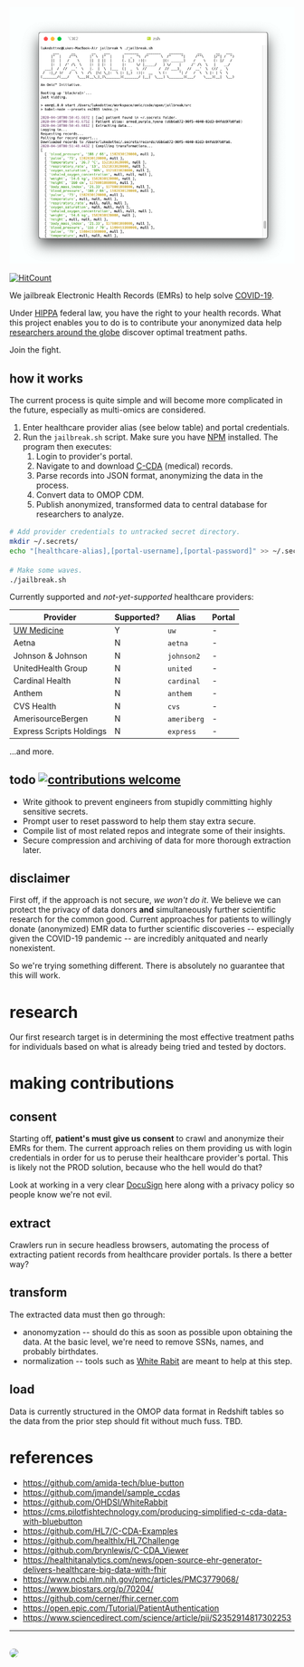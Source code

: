 <p align="center">
  <img src="/res/screenshot.png" />
</p>

[![HitCount](http://hits.dwyl.com/lukedottec/omic-ai.svg)](http://hits.dwyl.com/lukedottec/omic-ai)

We jailbreak Electronic Health Records (EMRs) to help solve [COVID-19](https://www.cdc.gov/coronavirus/2019-ncov/index.html).

Under [HIPPA](https://www.healthit.gov/how-to-get-your-health-record) federal law, you have the right to your health records.  What this project enables you to do is to contribute your anonymized data help [researchers around the globe](https://c19.ai) discover optimal treatment paths.

Join the fight.

## how it works

The current process is quite simple and will become more complicated in the future, especially as multi-omics are considered.

1.  Enter healthcare provider alias (see below table) and portal credentials.
1.  Run the `jailbreak.sh` script.  Make sure you have [NPM](https://www.npmjs.com/get-npm) installed.  The program then executes:
    1.  Login to provider's portal.
    1.  Navigate to and download [C-CDA](http://www.hl7.org/implement/standards/product_brief.cfm?product_id=492) (medical) records.
    1.  Parse records into JSON format, anonymizing the data in the process.
    1.  Convert data to OMOP CDM.
    1.  Publish anonymized, transformed data to central database for researchers to analyze.

```sh
# Add provider credentials to untracked secret directory.
mkdir ~/.secrets/
echo "[healthcare-alias],[portal-username],[portal-password]" >> ~/.secrets/creds.csv

# Make some waves.
./jailbreak.sh
```

Currently supported and _not-yet-supported_ healthcare providers:

Provider | Supported? | Alias | Portal
--- | --- | --- | --- |
[UW Medicine](https://www.uwmedicine.org/) | Y | `uw` | - |
Aetna | N | `aetna` | - |
Johnson & Johnson | N | `johnson2` | - |
UnitedHealth Group | N | `united` | - |
Cardinal Health | N | `cardinal` | - |
Anthem | N | `anthem` | - |
CVS Health | N | `cvs` | - |
AmerisourceBergen | N | `ameriberg` | - |
Express Scripts Holdings  | N | `express` | - |

...and more.

## todo [![contributions welcome](https://img.shields.io/badge/contributions-welcome-brightgreen.svg?style=flat)](https://github.com/dwyl/esta/issues)

- Write githook to prevent engineers from stupidly committing highly sensitive secrets.
- Prompt user to reset password to help them stay extra secure. 
- Compile list of most related repos and integrate some of their insights.
- Secure compression and archiving of data for more thorough extraction later.

## disclaimer 

First off, if the approach is not secure, *we won't do it*.  We believe we can protect the privacy of data donors **and** simultaneously further scientific research for the common good.  Current approaches for patients to willingly donate (anonymized) EMR data to further scientific discoveries -- especially given the COVID-19 pandemic -- are incredibly anitquated and nearly nonexistent.

So we're trying something different.  There is absolutely no guarantee that this will work.

# research

Our first research target is in determining the most effective treatment paths for individuals based on what is already being tried and tested by doctors.

# making contributions

## consent
Starting off, **patient's must give us consent** to crawl and anonymize their EMRs for them.  The current approach relies on them providing us with login credentials in order for us to peruse their healthcare provider's portal.  This is likely not the PROD solution, because who the hell would do that?

Look at working in a very clear [DocuSign](https://www.docusign.com/) here along with a privacy policy so people know we're not evil.

## extract 
Crawlers run in secure headless browsers, automating the process of extracting patient records from healthcare provider portals.  Is there a better way? 

## transform 
The extracted data must then go through: 
* anonomyzation -- should do this as soon as possible upon obtaining the data.  At the basic level, we're need to remove SSNs, names, and probably birthdates.
* normalization -- tools such as [White Rabit](https://github.com/OHDSI/WhiteRabbit) are meant to help at this step.

## load 
Data is currently structured in the OMOP data format in Redshift tables so the data from the prior step should fit without much fuss.  TBD.

# references

- https://github.com/amida-tech/blue-button
- https://github.com/jmandel/sample_ccdas
- https://github.com/OHDSI/WhiteRabbit
- https://cms.pilotfishtechnology.com/producing-simplified-c-cda-data-with-bluebutton
- https://github.com/HL7/C-CDA-Examples
- https://github.com/healthlx/HL7Challenge
- https://github.com/brynlewis/C-CDA_Viewer
- https://healthitanalytics.com/news/open-source-ehr-generator-delivers-healthcare-big-data-with-fhir
- https://www.ncbi.nlm.nih.gov/pmc/articles/PMC3779068/
- https://www.biostars.org/p/70204/
- https://github.com/cerner/fhir.cerner.com
- https://open.epic.com/Tutorial/PatientAuthentication
- https://www.sciencedirect.com/science/article/pii/S2352914817302253

<hr />
<br />
<a href="https://c19.ai"><img src="https://i.imgur.com/1m3lIqY.png" style="border-radius: 0.5rem" /></a>
